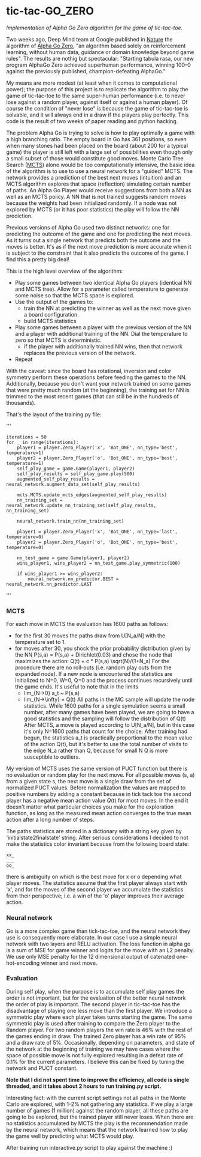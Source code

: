 # tic-tac-GO_ZERO
_Implementation of Alpha Go Zero algorithm for the game of tic-tac-toe._

Two weeks ago, Deep Mind team at Google published in [Nature](https://www.nature.com/articles/nature24270.epdf) the algorithm of [Alpha Go Zero](https://deepmind.com/blog/alphago-zero-learning-scratch), "an algorithm based solely on reinforcement learning, without human data, guidance or domain knowledge beyond game rules".  The results are nothig but spectacular: "Starting tabula rasa, our new program AlphaGo Zero achieved superhuman performance, winning 100–0 against the previously published, champion-defeating AlphaGo."

My means are more modest (at least when it comes to computational power); the purpose of this project is to replicate the algorithm to play the game of tic-tac-toe to the same super-human performance (i.e. to never lose against a random player, against itself or against a human player).  Of course the condition of "never lose" is because the game of tic-tac-toe is solvable, and it will always end in a draw if the players play perfectly.  This code is the result of two weeks of paper reading and python hacking.

The problem Alpha Go is trying to solve is how to play optimally a game with a high branching ratio.  The empty board in Go has 361 positions, so even when many stones had been placed on the board (about 200 for a typical game) the player is still left with a large set of possibilities even though only a small subset of those would constitute good moves.  Monte Carlo Tree Search ([MCTS](https://en.wikipedia.org/wiki/Monte_Carlo_tree_search)) alone would be too computationally intensive, the basic idea of the algorithm is to use to use a neural network for a "guided" MCTS.  The network provides a prediction of the best next moves (intuition) and an MCTS algorithm explores that space (reflection) simulating certain number of paths.  An Alpha Go Player would receive suggestions from both a NN as well as an MCTS policy.  A NN that is not trained suggests random moves because the weights had been initialized randomly.  If a node was not explored by MCTS (or it has poor statistics) the play will follow the NN prediction.

Previous versions of Alpha Go used two distinct networks: one for predicting the outcome of the game and one for predicting the next moves.  As it turns out a single network that predicts both the outcome and the moves is better.  It's as if the next move prediction is more accurate when it is subject to the constraint that it also predicts the outcome of the game.  I find this a pretty big deal!

This is the high level overview of the algorithm:
* Play some games between two identical Alpha Go players (identical NN and MCTS tree).  Allow for a parameter called temperature to generate some noise so that the MCTS space is explored.
* Use the output of the games to:
    * train the NN at predicting the winner as well as the next move given a board configuration.
    * build MCTS statistics
* Play some games between a player with the previous version of the NN and a player with additional training of the NN.  Dial the temperature to zero so that MCTS is deterministic.
    * if the player with additionally trained NN wins, then that network replaces the previous version of the network.
* Repeat

With the caveat: since the board has rotational, inversion and color symmetry perform these operations before feeding the games to the NN.  Additionally, because you don't want your network trained on some games that were pretty much random (at the beginning), the training set for NN is trimmed to the most recent games (that can still be in the hundreds of thousands).

That's the layout of the training.py file:

'''

    iterations = 50
    for _ in range(iterations):
        player1 = player.Zero_Player('x', 'Bot_ONE', nn_type='best', temperature=1)
        player2 = player.Zero_Player('o', 'Bot_ONE', nn_type='best', temperature=1)
        self_play_game = game.Game(player1, player2)
        self_play_results = self_play_game.play(500)
        augmented_self_play_results = neural_network.augment_data_set(self_play_results)

        mcts.MCTS.update_mcts_edges(augmented_self_play_results)
        nn_training_set = neural_network.update_nn_training_set(self_play_results, nn_training_set)

        neural_network.train_nn(nn_training_set)

        player1 = player.Zero_Player('x', 'Bot_ONE', nn_type='last', temperature=0)
        player2 = player.Zero_Player('o', 'Bot_ONE', nn_type='best', temperature=0)

        nn_test_game = game.Game(player1, player2)
        wins_player1, wins_player2 = nn_test_game.play_symmetric(100)

        if wins_player1 >= wins_player2:
            neural_network.nn_predictor.BEST = neural_network.nn_predictor.LAST
'''

### MCTS

For each move in MCTS the evaluation has 1600 paths as follows:
* for the first 30 moves the paths draw from U[N_a/N] with the temperature set to 1.
* for moves after 30, you shock the prior probability distribution given by the NN
P(s,a) = P(s,a) + Dirichlet(0.03) and chose the node that maximizes the action: Q(t) + c * P(s,a) \sqrt(N)/(1+N_a)
For the procedure there are no roll-outs (i.e. random play outs from the expanded node).  If a new node is encountered the statistics are initialized to N=0, W=0, Q=0 and the process continues recursively until the game ends.  It's useful to note that in the limits
    * lim_{N->0} a_t ~ P(s,a)
    * lim_{N->\infty} = Q(t)
All paths in the MC sample will update the node statistics.  While 1600 paths for a single symulation seems a small number, after many games have been played, we are going to have a good statistics and the sampling will follow the distribution of Q(t)
After MCTS, a move is played according to U[N_a/N], but in this case it's only N=1600 paths that count for the choice.  After training had begun, the statistics a_t is practically proportional to the mean value of the action Q(t), but it's better to use the total number of visits to the edge N_a rather than Q, because for small N Q is more susceptible to outliers.
  
My version of MCTS uses the same version of PUCT function but there is no evaluation or random play for the next move.  For all possible moves (s, a) from a given state s, the next move is a single draw from the set of normalized PUCT values.  Before normalization the values are mapped to positive numbers by adding a constant because in tick tack toe the second player has a negative mean action value $Q(t)$ for most moves.  In the end it doesn't matter what particular choices you make for the exploration function, as long as the measured mean action converges to the true mean action after a long number of steps.
 
The paths statistics are stored in a dictionary with a string key given by 'initialstate2finalstate' string.  After serious considerations I decided to not make the statistics color invariant because from the following board state:
 
    xx_
    ___  
    oo_
 
there is ambiguity on which is the best move for x or o depending what player moves.  The statistics assume that the first player always start with 'x', and for the moves of the second player we accumulate the statistics from their perspective; i.e. a win of the 'o' player improves their average action.
 
### Neural network
 
Go is a more complex game than tick-tac-toe, and the neural network they use is consequently more elaborate.  In our case I use a simple neural network with two layers and RELU activation.  The loss function in alpha go is a sum of MSE for game winner and logits for the move with an L2 penalty.  We use only MSE penalty for the 12 dimensional output of catenated one-hot-encoding winner and next move.
 
 
### Evaluation
During self play, when the purpose is to accumulate self play games the order is not important, but for the evaluation of the better neural network the order of play is important.  The second player in tic-tac-toe has the disadvantage of playing one less move than the first player.  We introduce a symmetric play where each player takes turns starting the game.  The same symmetric play is used after training to compare the Zero player to the Random player.  For two random players the win rate is 46% with the rest of the games ending in draw.  The trained Zero player has a win rate of 95% and a draw rate of 5%.  Occasionally, depending on parameters, and state of the network at the beginning of training we may have cases where the space of possible move is not fully explored resulting in a defeat rate of 0.1% for the current parameters.  I believe this can be fixed by tuning the network and PUCT constant.
 
**Note that I did not spent time to improve the efficiency, all code is single threaded, and it takes about 2 hours to run training.py script.**

Interesting fact: with the current script settings not all paths in the Monte Carlo are explored, with 1-2% not gathering any statistics.  If we play a large number of games (1 million) against the random player, all these paths are going to be explored, but the trained player still never loses.  When there are no statistics accumulated by MCTS the play is the recommendation made by the neural network, which means that the network learned how to play the game well by predicting what MCTS would play.
 
 
After training run interactive.py script to play against the machine :)




